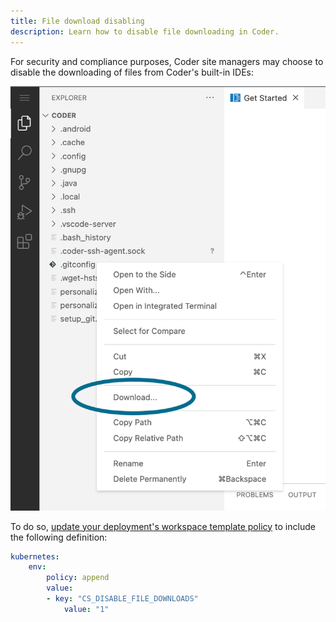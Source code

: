 ```yaml
---
title: File download disabling
description: Learn how to disable file downloading in Coder.
---
```


For security and compliance purposes, Coder site managers may choose to disable
the downloading of files from Coder's built-in IDEs:

![File actions download option](../../assets/guides/admin/file-download.png)

To do so,
[update your deployment's workspace template policy](../../admin/templates.md)
to include the following definition:

```yaml
kubernetes:
    env:
        policy: append
        value:
        - key: "CS_DISABLE_FILE_DOWNLOADS"
            value: "1"
```

